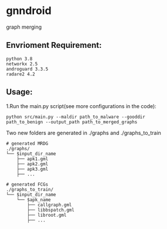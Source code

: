 # gnndroid
 graph merging

## Envrioment Requirement:

    python 3.8
    networkx 2.5
    androguard 3.3.5
    radare2 4.2

## Usage:
1.Run the main.py script(see more configurations in the code):
    
    python src/main.py --maldir path_to_malware --gooddir 
    path_to_benign --output_path path_to_merged_graphs

Two new folders are generated in ./graphs and ./graphs_to_train
    
    # generated MRDG
    ./graphs/
    └── $input_dir_name
        ├── apk1.gml
        ├── apk2.gml
        ├── apk3.gml
        ├── ...
                  
    # generated FCGs
    ./graphs_to_train/
    └── $input_dir_name
        └── $apk_name
            ├── callgraph.gml
            ├── libbspatch.gml
            ├── libroot.gml
            ├── ...
